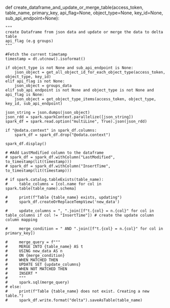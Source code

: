 def create_dataframe_and_update_or_merge_table(access_token, table_name, primary_key, api_flag=None, object_type=None, key_id=None, sub_api_endpoint=None):

    """
    create Dataframe from json data and update or merge the data to delta table
    api_flag (e.g groups)
    """

    #Fetch the current timetamp
    timestamp = dt.utcnow().isoformat()

    if object_type is not None and sub_api_endpoint is None:
        json_object = get_all_object_id_for_each_object_type(access_token, object_type, key_id)
    elif api_flag is not None:
        json_object = groups_data
    elif sub_api_endpoint is not None and object_type is not None and api_flag is None:
        json_object = get_object_type_items(access_token, object_type, key_id, sub_api_endpoint)
  
    json_string = json.dumps(json_object)
    json_rdd = spark.sparkContext.parallelize([json_string])
    spark_df = spark.read.option("multiLine", True).json(json_rdd)

    if "@odata.context" in spark_df.columns:
        spark_df = spark_df.drop("@odata.context")

    spark_df.display()

    # #Add LastModified column to the dataframe
    # spark_df = spark_df.withColumn("LastModified", to_timestamp(lit(timestamp)))
    # spark_df = spark_df.withColumn("InsertTime", to_timestamp(lit(timestamp)))

    # if spark.catalog.tableExists(table_name):
    #     table_columns = [col.name for col in spark.table(table_name).schema]
        
    #     print(f"Table {table_name} exists, updating")
    #     spark_df.createOrReplaceTempView('new_data')

    #     update_columns = ", ".join([f"t.{col} = n.{col}" for col in table_columns if col != "InsertTime"]) # create the update column column mapping

    #     merge_condition = " AND ".join([f"t.{col} = n.{col}" for col in primary_key])

    #     merge_query = f"""
    #     MERGE INTO {table_name} AS t
    #     USING new_data AS n
    #     ON {merge_condition}
    #     WHEN MATCHED THEN 
    #     UPDATE SET {update_columns}
    #     WHEN NOT MATCHED THEN 
    #     INSERT *
    #     """
    #     spark.sql(merge_query)
    # else: 
    #     print(f"Table {table_name} does not exist. Creating a new table.")
    #     spark_df.write.format("delta").saveAsTable(table_name)
